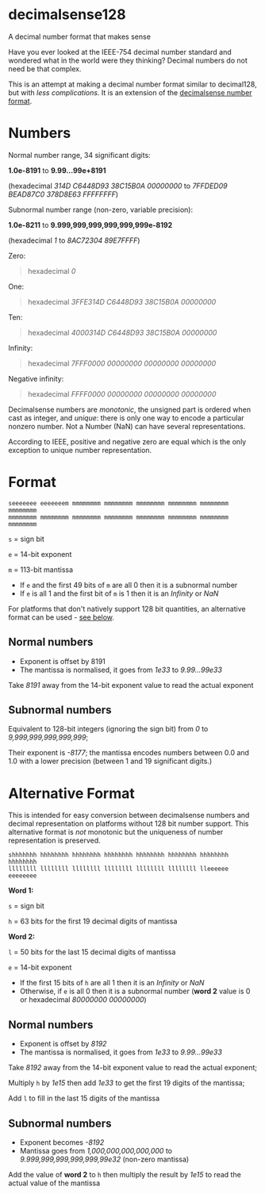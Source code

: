 # decimalsense128
A decimal number format that makes sense

Have you ever looked at the IEEE-754 decimal number standard and wondered what in the world were they thinking?
Decimal numbers do not need be that complex.

This is an attempt at making a decimal number format similar to decimal128, but with _less complications_. It is an extension of the [decimalsense number format](https://github.com/jido/decimalsense).

Numbers
=======

Normal number range, 34 significant digits:

**1.0e-8191** to **9.99...99e+8191**

(hexadecimal _314D C6448D93 38C15B0A 00000000_ to _7FFDED09 BEAD87C0 378D8E63 FFFFFFFF_)

Subnormal number range (non-zero, variable precision):

**1.0e-8211** to **9.999,999,999,999,999,999e-8192**

(hexadecimal _1_ to _8AC72304 89E7FFFF_)

Zero:

> hexadecimal _0_

One:

> hexadecimal _3FFE314D C6448D93 38C15B0A 00000000_

Ten:

> hexadecimal _4000314D C6448D93 38C15B0A 00000000_

Infinity:

> hexadecimal _7FFF0000 00000000 00000000 00000000_

Negative infinity:

> hexadecimal _FFFF0000 00000000 00000000 00000000_

Decimalsense numbers are _monotonic_, the unsigned part is ordered when cast as integer, and _unique_: 
there is only one way to encode a particular nonzero number.
Not a Number (NaN) can have several representations.

According to IEEE, positive and negative zero are equal which is the only exception to unique number representation.

Format
======

~~~
seeeeeee eeeeeeem mmmmmmmm mmmmmmmm mmmmmmmm mmmmmmmm mmmmmmmm mmmmmmmm
mmmmmmmm mmmmmmmm mmmmmmmm mmmmmmmm mmmmmmmm mmmmmmmm mmmmmmmm mmmmmmmm
~~~

   `s` = sign bit
   
   `e` = 14-bit exponent
   
   `m` = 113-bit mantissa

 * If `e` and the first 49 bits of `m` are all 0 then it is a subnormal number
 * If `e` is all 1 and the first bit of `m` is 1 then it is an _Infinity_ or _NaN_

For platforms that don't natively support 128 bit quantities, an alternative format can be used - [see below](#alternative-format).

Normal numbers
--------------

 * Exponent is offset by 8191
 * The mantissa is normalised, it goes from _1e33_ to _9.99...99e33_

Take _8191_ away from the 14-bit exponent value to read the actual exponent

Subnormal numbers
-----------------

Equivalent to 128-bit integers (ignoring the sign bit) from _0_ to _9,999,999,999,999,999_;

Their exponent is _-8177_; the mantissa encodes numbers between 0.0 and 1.0 with a lower precision (between 1 and 19 significant digits.)

Alternative Format
==================

This is intended for easy conversion between decimalsense numbers and decimal representation on platforms without 128 bit number support.
This alternative format is _not_ monotonic but the uniqueness of number representation is preserved.

~~~
shhhhhhh hhhhhhhh hhhhhhhh hhhhhhhh hhhhhhhh hhhhhhhh hhhhhhhh hhhhhhhh
llllllll llllllll llllllll llllllll llllllll llllllll lleeeeee eeeeeeee
~~~

**Word 1:**

   `s` = sign bit
   
   `h` = 63 bits for the first 19 decimal digits of mantissa

**Word 2:**

   `l` = 50 bits for the last 15 decimal digits of mantissa
   
   `e` = 14-bit exponent

* If the first 15 bits of `h` are all 1 then it is an _Infinity_ or _NaN_
* Otherwise, if `e` is all 0 then it is a subnormal number (**word 2** value is 0 or hexadecimal _80000000 00000000_)

Normal numbers
--------------

 * Exponent is offset by _8192_
 * The mantissa is normalised, it goes from _1e33_ to _9.99...99e33_

Take _8192_ away from the 14-bit exponent value to read the actual exponent;

Multiply `h` by _1e15_ then add _1e33_ to get the first 19 digits of the mantissa;

Add `l` to fill in the last 15 digits of the mantissa

Subnormal numbers
-----------------

 * Exponent becomes _-8192_
 * Mantissa goes from _1,000,000,000,000,000_ to _9.999,999,999,999,999,99e32_ (non-zero mantissa)

Add the value of **word 2** to `h` then multiply the result by _1e15_ to read the actual value of the mantissa
